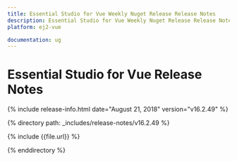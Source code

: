 ```yaml
---
title: Essential Studio for Vue Weekly Nuget Release Release Notes  
description: Essential Studio for Vue Weekly Nuget Release Release Notes  
platform: ej2-vue

documentation: ug
---
```


# Essential Studio for  Vue  Release Notes  

{% include release-info.html date="August 21, 2018"   version="v16.2.49"  %} 

{% directory path: _includes/release-notes/v16.2.49 %}

{% include {{file.url}} %}

{% enddirectory %}
